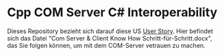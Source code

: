 # Cpp COM Server C# Interoperability

Dieses Repository bezieht sich darauf diese US [User Story](https://zdi-jira.zeiss.com/browse/TADIIIS-688). Hier befindet sich das Datei "Com Server & Client Know How Schritt-für-Schritt.docx", das Sie folgen können, um mit dem COM-Server vetrauen zu machen.
